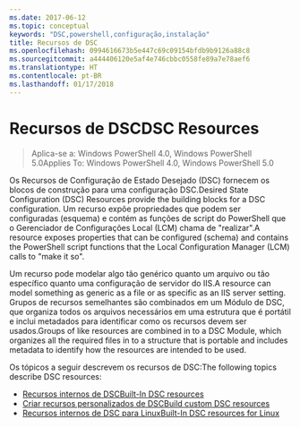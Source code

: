 ```yaml
---
ms.date: 2017-06-12
ms.topic: conceptual
keywords: "DSC,powershell,configuração,instalação"
title: Recursos de DSC
ms.openlocfilehash: 0994616673b5e447c69c09154bfdb9b9126a88c8
ms.sourcegitcommit: a444406120e5af4e746cbbc0558fe89a7e78aef6
ms.translationtype: HT
ms.contentlocale: pt-BR
ms.lasthandoff: 01/17/2018
---
```

# <a name="dsc-resources"></a><span data-ttu-id="48434-103">Recursos de DSC</span><span class="sxs-lookup"><span data-stu-id="48434-103">DSC Resources</span></span>

><span data-ttu-id="48434-104">Aplica-se a: Windows PowerShell 4.0, Windows PowerShell 5.0</span><span class="sxs-lookup"><span data-stu-id="48434-104">Applies To: Windows PowerShell 4.0, Windows PowerShell 5.0</span></span>

<span data-ttu-id="48434-105">Os Recursos de Configuração de Estado Desejado (DSC) fornecem os blocos de construção para uma configuração DSC.</span><span class="sxs-lookup"><span data-stu-id="48434-105">Desired State Configuration (DSC) Resources provide the building blocks for a DSC configuration.</span></span> <span data-ttu-id="48434-106">Um recurso expõe propriedades que podem ser configuradas (esquema) e contém as funções de script do PowerShell que o Gerenciador de Configurações Local (LCM) chama de "realizar".</span><span class="sxs-lookup"><span data-stu-id="48434-106">A resource exposes properties that can be configured (schema) and contains the PowerShell script functions that the Local Configuration Manager (LCM) calls to "make it so".</span></span>

<span data-ttu-id="48434-107">Um recurso pode modelar algo tão genérico quanto um arquivo ou tão específico quanto uma configuração de servidor do IIS.</span><span class="sxs-lookup"><span data-stu-id="48434-107">A resource can model something as generic as a file or as specific as an IIS server setting.</span></span>  <span data-ttu-id="48434-108">Grupos de recursos semelhantes são combinados em um Módulo de DSC, que organiza todos os arquivos necessários em uma estrutura que é portátil e inclui metadados para identificar como os recursos devem ser usados.</span><span class="sxs-lookup"><span data-stu-id="48434-108">Groups of like resources are combined in to a DSC Module, which organizes all the required files in to a structure that is portable and includes metadata to identify how the resources are intended to be used.</span></span>  

<span data-ttu-id="48434-109">Os tópicos a seguir descrevem os recursos de DSC:</span><span class="sxs-lookup"><span data-stu-id="48434-109">The following topics describe DSC resources:</span></span>

- [<span data-ttu-id="48434-110">Recursos internos de DSC</span><span class="sxs-lookup"><span data-stu-id="48434-110">Built-In DSC resources</span></span>](builtInResource.md)
- [<span data-ttu-id="48434-111">Criar recursos personalizados de DSC</span><span class="sxs-lookup"><span data-stu-id="48434-111">Build custom DSC resources</span></span>](authoringResource.md)
- [<span data-ttu-id="48434-112">Recursos internos de DSC para Linux</span><span class="sxs-lookup"><span data-stu-id="48434-112">Built-In DSC resources for Linux</span></span>](lnxBuiltInResources.md)

